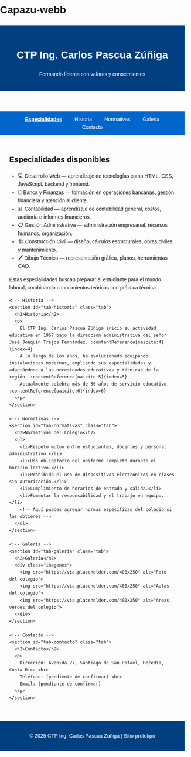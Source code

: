 # Capazu-webb
<html lang="es">
<html lang="es">
<head>
  <meta charset="UTF-8" />
  <meta name="viewport" content="width=device-width, initial-scale=1.0" />
  <title>CTP Ing. Carlos Pascua Zúñiga</title>
  <style>
    body {
      font-family: Arial, sans-serif;
      margin: 0;
      padding: 0;
      line-height: 1.6;
    }
    header {
      background: #004080;
      color: white;
      padding: 20px;
      text-align: center;
    }
    nav {
      background: #0066cc;
      padding: 10px;
      text-align: center;
    }
    nav a {
      color: white;
      margin: 0 15px;
      text-decoration: none;
      cursor: pointer;
    }
    nav a.active {
      font-weight: bold;
      text-decoration: underline;
    }
    .container {
      width: 90%;
      max-width: 1000px;
      margin: auto;
      padding: 20px;
    }
    .tab {
      display: none;
    }
    .tab.active {
      display: block;
    }
    .imagenes {
      display: grid;
      grid-template-columns: repeat(auto-fit, minmax(250px, 1fr));
      gap: 15px;
    }
    .imagenes img {
      width: 100%;
      border-radius: 10px;
      box-shadow: 0px 2px 6px rgba(0,0,0,0.2);
    }
    footer {
      background: #004080;
      color: white;
      text-align: center;
      padding: 15px;
      margin-top: 20px;
    }
  </style>
</head>
<body>
  <header>
    <h1>CTP Ing. Carlos Pascua Zúñiga</h1>
    <p>Formando líderes con valores y conocimientos</p>
  </header>

  <nav>
    <a id="tablink-especialidades" class="active">Especialidades</a>
    <a id="tablink-historia">Historia</a>
    <a id="tablink-normativas">Normativas</a>
    <a id="tablink-galeria">Galería</a>
    <a id="tablink-contacto">Contacto</a>
  </nav>

  <div class="container">
    <!-- Especialidades -->
    <section id="tab-especialidades" class="tab active">
      <h2>Especialidades disponibles</h2>
      <ul>
        <li>💻 Desarrollo Web — aprendizaje de tecnologías como HTML, CSS, JavaScript, backend y frontend.</li>
        <li>🏦 Banca y Finanzas — formación en operaciones bancarias, gestión financiera y atención al cliente.</li>
        <li>📊 Contabilidad — aprendizaje de contabilidad general, costos, auditoría e informes financieros.</li>
        <li>📋 Gestión Administrativa — administración empresarial, recursos humanos, organización.</li>
        <li>🏗️ Construcción Civil — diseño, cálculos estructurales, obras civiles y mantenimiento.</li>
        <li>🖊️ Dibujo Técnico — representación gráfica, planos, herramientas CAD.</li>
      </ul>
      <p>Estas especialidades buscan preparar al estudiante para el mundo laboral, combinando conocimientos teóricos con práctica técnica.</p>
    </section>

    <!-- Historia -->
    <section id="tab-historia" class="tab">
      <h2>Historia</h2>
      <p>
        El CTP Ing. Carlos Pascua Zúñiga inició su actividad educativa en 1967 bajo la dirección administrativa del señor José Joaquín Trejos Fernández. :contentReference[oaicite:4]{index=4}  
        A lo largo de los años, ha evolucionado equipando instalaciones modernas, ampliando sus especialidades y adaptándose a las necesidades educativas y técnicas de la región. :contentReference[oaicite:5]{index=5}  
        Actualmente celebra más de 50 años de servicio educativo. :contentReference[oaicite:6]{index=6}  
      </p>
    </section>

    <!-- Normativas -->
    <section id="tab-normativas" class="tab">
      <h2>Normativas del Colegio</h2>
      <ul>
        <li>Respeto mutuo entre estudiantes, docentes y personal administrativo.</li>
        <li>Uso obligatorio del uniforme completo durante el horario lectivo.</li>
        <li>Prohibido el uso de dispositivos electrónicos en clases sin autorización.</li>
        <li>Cumplimiento de horarios de entrada y salida.</li>
        <li>Fomentar la responsabilidad y el trabajo en equipo.</li>
        <!-- Aquí puedes agregar normas específicas del colegio si las obtienes -->
      </ul>
    </section>

    <!-- Galería -->
    <section id="tab-galeria" class="tab">
      <h2>Galería</h2>
      <div class="imagenes">
        <img src="https://via.placeholder.com/400x250" alt="Foto del colegio">
        <img src="https://via.placeholder.com/400x250" alt="Aulas del colegio">
        <img src="https://via.placeholder.com/400x250" alt="Áreas verdes del colegio">
      </div>
    </section>

    <!-- Contacto -->
    <section id="tab-contacto" class="tab">
      <h2>Contacto</h2>
      <p>
        Dirección: Avenida 27, Santiago de San Rafael, Heredia, Costa Rica <br>
        Teléfono: (pendiente de confirmar) <br>
        Email: (pendiente de confirmar)
      </p>
    </section>
  </div>

  <footer>
    <p>&copy; 2025 CTP Ing. Carlos Pascua Zúñiga | Sitio prototipo</p>
  </footer>

  <script>
    // Manejo de pestañas
    const tabs = ["especialidades","historia","normativas","galeria","contacto"];
    tabs.forEach(name => {
      document.getElementById("tablink-" + name).addEventListener("click", () => {
        // desactivar todos los enlaces
        tabs.forEach(n => {
          document.getElementById("tablink-" + n).classList.remove("active");
          document.getElementById("tab-" + n).classList.remove("active");
        });
        // activar el actual
        document.getElementById("tablink-" + name).classList.add("active");
        document.getElementById("tab-" + name).classList.add("active"); 
      });
    });
  </script>
</body>
</html>

